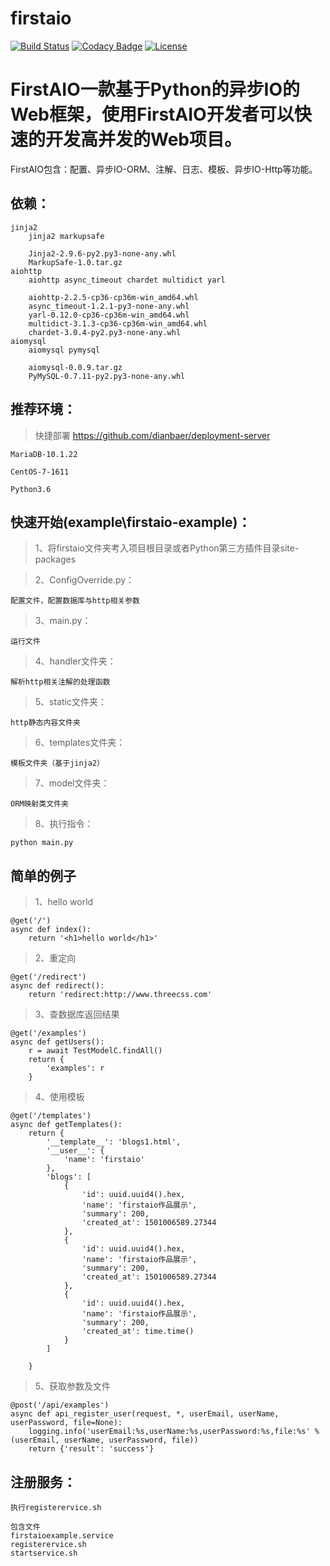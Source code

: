 # firstaio

[![Build Status](https://travis-ci.org/dianbaer/firstaio.svg?branch=master)](https://travis-ci.org/dianbaer/firstaio)
[![Codacy Badge](https://api.codacy.com/project/badge/Grade/41a11f5cfb4246f4bbe7937274f53ccd)](https://www.codacy.com/app/232365732/firstaio?utm_source=github.com&amp;utm_medium=referral&amp;utm_content=dianbaer/firstaio&amp;utm_campaign=Badge_Grade)
[![License](https://img.shields.io/badge/License-MIT-blue.svg)](LICENSE)

# FirstAIO一款基于Python的异步IO的Web框架，使用FirstAIO开发者可以快速的开发高并发的Web项目。

FirstAIO包含：配置、异步IO-ORM、注解、日志、模板、异步IO-Http等功能。


## 依赖：

	jinja2
		jinja2 markupsafe
		
		Jinja2-2.9.6-py2.py3-none-any.whl
		MarkupSafe-1.0.tar.gz
	aiohttp
		aiohttp async_timeout chardet multidict yarl
		
		aiohttp-2.2.5-cp36-cp36m-win_amd64.whl
		async_timeout-1.2.1-py3-none-any.whl
		yarl-0.12.0-cp36-cp36m-win_amd64.whl
		multidict-3.1.3-cp36-cp36m-win_amd64.whl
		chardet-3.0.4-py2.py3-none-any.whl
	aiomysql
		aiomysql pymysql
		
		aiomysql-0.0.9.tar.gz
		PyMySQL-0.7.11-py2.py3-none-any.whl
	

## 推荐环境：

>快捷部署 https://github.com/dianbaer/deployment-server

	MariaDB-10.1.22

	CentOS-7-1611
	
	Python3.6


## 快速开始(example\firstaio-example)：

>1、将firstaio文件夹考入项目根目录或者Python第三方插件目录site-packages

>2、ConfigOverride.py：

	配置文件，配置数据库与http相关参数

>3、main.py：

	运行文件
	
>4、handler文件夹：

	解析http相关注解的处理函数
	
>5、static文件夹：
	
	http静态内容文件夹
	
>6、templates文件夹：

	模板文件夹（基于jinja2）
	
>7、model文件夹：

	ORM映射类文件夹

>8、执行指令：

	python main.py
	
## 简单的例子

>1、hello world

	@get('/')
	async def index():
		return '<h1>hello world</h1>'

>2、重定向

	@get('/redirect')
	async def redirect():
		return 'redirect:http://www.threecss.com'

>3、查数据库返回结果

	@get('/examples')
	async def getUsers():
		r = await TestModelC.findAll()
		return {
			'examples': r
		}
		

>4、使用模板

	@get('/templates')
	async def getTemplates():
		return {
			'__template__': 'blogs1.html',
			'__user__': {
				'name': 'firstaio'
			},
			'blogs': [
				{
					'id': uuid.uuid4().hex,
					'name': 'firstaio作品展示',
					'summary': 200,
					'created_at': 1501006589.27344
				},
				{
					'id': uuid.uuid4().hex,
					'name': 'firstaio作品展示',
					'summary': 200,
					'created_at': 1501006589.27344
				},
				{
					'id': uuid.uuid4().hex,
					'name': 'firstaio作品展示',
					'summary': 200,
					'created_at': time.time()
				}
			]

		}
	
>5、获取参数及文件

	@post('/api/examples')
	async def api_register_user(request, *, userEmail, userName, userPassword, file=None):
		logging.info('userEmail:%s,userName:%s,userPassword:%s,file:%s' % (userEmail, userName, userPassword, file))
		return {'result': 'success'}
	
## 注册服务：
		
	执行registerervice.sh
	
	包含文件
	firstaioexample.service
	registerervice.sh
	startservice.sh
	
